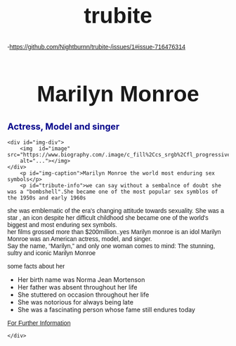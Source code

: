 # trubite
-https://github.com/Nightburnn/trubite-/issues/1#issue-716476314
<div id="main">
	<h1 id="title">Marilyn Monroe</h1>
	<h2>Actress, Model and singer </h2>
	
	<div id="img-div">
		<img  id="image" src="https://www.biography.com/.image/c_fill%2Ccs_srgb%2Cfl_progressive%2Ch_400%2Cq_auto:good%2Cw_620/MTY2NzA3MDU5MTEzMzM4MTQ4/marilyn_monroe_photo_alfred_eisenstaedt_pix_inc_the_life_picture_collection_getty_images_53376357_cropped.jpg" 
		alt="..."></img>
	</div>
		<p id="img-caption">Marilyn Monroe the world most enduring sex symbols</p>
		<p id="tribute-info">we can say without a sembalnce of doubt she was a "bombshell".She became one of the most popular sex symblos of the 1950s and early 1960s 
she was emblematic of the era's changing attitude towards sexuality. She was a star , an icon despite her  difficult childhood she became one of the world's biggest and most enduring sex symbols.<br> her films grossed more than $200million..yes Marilyn monroe is an idol
Marilyn Monroe was an American actress, model, and singer. <br>Say the name, “Marilyn,” and only one woman comes to mind: The stunning, sultry and iconic Marilyn Monroe </p>
<p>some facts about her</p>

<ul>
 <li>Her birth name was Norma Jean Mortenson</li>
 <li>Her father was absent throughout her life</li>
 <li>She stuttered on occasion throughout her life</li>
 <li>She was notorious for always being late</li>
 <li>She was a fascinating person whose fame still endures today</li>
</ul>

<a href="https://en.wikipedia.org/wiki/Marilyn_Monroe" target= "_blank"  class="" id="tribute-link">For Further Information</a>

	</div>
<!--CSS style code -->
<style >
	#image {
width: 100%;
height: auto;
max-width: 625px;
margin-left: auto;
margin-right: auto;
display: block;
}

body{
	

h1 {text-align: center;
	font-family: sans-serif;
	font-size: 50px;
}

h2{
	color: #00008b;
	font-size: 20px;
}

#img-caption{
	font-style: serif;
}

p{
	font-family: Helvetica;
}

.tribute-link{
	font-size: 20px;
}



</style>
